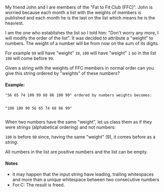 <p>My friend John and I are members of the "Fat to Fit Club (FFC)". John is worried because
each month a list with the weights of members is published and each month he is the last on the list
which means he is the heaviest. </p>
<p>I am the one who establishes the list so I told him:
"Don't worry any more, I will modify the order of the list".
It was decided to attribute a "weight" to numbers. The weight of a number will be from now on the sum of its digits. </p>
<p>For example <code>99</code> will have "weight" <code>18</code>, <code>100</code> will have "weight" <code>1</code> so in the list <code>100</code> will come before <code>99</code>.</p>
<p>Given a string with the weights of FFC members in normal order can you give this string ordered by "weights" of these numbers?</p>
<h4 id="example">Example:</h4>
<pre><code>"56 65 74 100 99 68 86 180 90" ordered by numbers weights becomes: 

"100 180 90 56 65 74 68 86 99"
</code></pre>
<p>When two numbers have the same "weight", let us class them as if they were strings (alphabetical ordering) and not numbers:</p>
<p><code>180</code> is before <code>90</code> since, having the same "weight" (9),  it comes before as a <em>string</em>.</p>
<p>All numbers in the list are positive numbers and the list can be empty.</p>
<h4 id="notes">Notes</h4>
<ul>
<li>it may happen that the input string have leading, trailing whitespaces and more than a unique whitespace between two consecutive numbers</li>
<li>For C: The result is freed.</li>
</ul>
